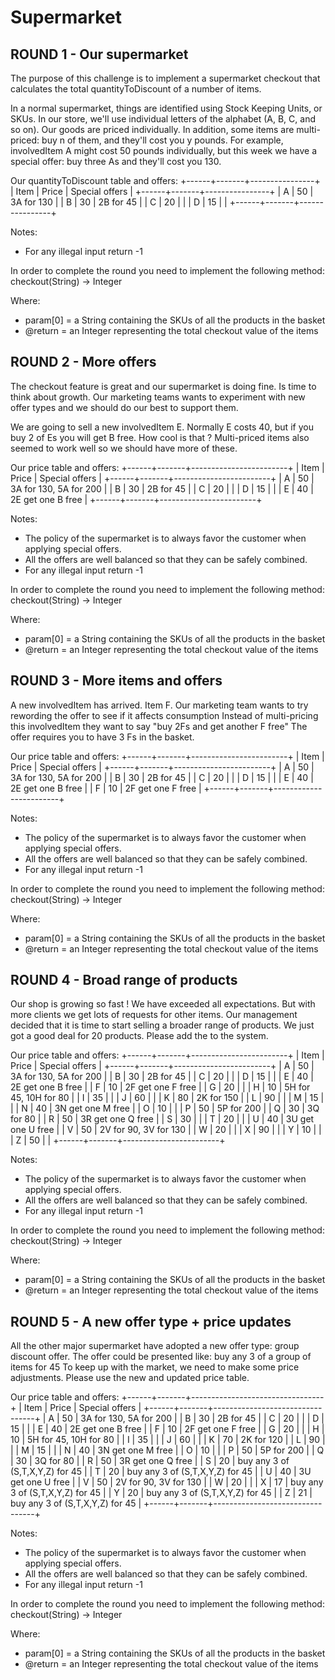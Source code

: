 # Supermarket

## ROUND 1 - Our supermarket

The purpose of this challenge is to implement a supermarket checkout that calculates the total quantityToDiscount of a number of items.

In a normal supermarket, things are identified using Stock Keeping Units, or SKUs. 
In our store, we'll use individual letters of the alphabet (A, B, C, and so on). 
Our goods are priced individually. In addition, some items are multi-priced: buy n of them, and they'll cost you y pounds. 
For example, involvedItem A might cost 50 pounds individually, but this week we have a special offer:
 buy three As and they'll cost you 130.

Our quantityToDiscount table and offers:
+------+-------+----------------+
| Item | Price | Special offers |
+------+-------+----------------+
| A    | 50    | 3A for 130     |
| B    | 30    | 2B for 45      |
| C    | 20    |                |
| D    | 15    |                |
+------+-------+----------------+

Notes: 
 - For any illegal input return -1

In order to complete the round you need to implement the following method:
     checkout(String) -> Integer

Where:
 - param[0] = a String containing the SKUs of all the products in the basket
 - @return = an Integer representing the total checkout value of the items

## ROUND 2 - More offers

The checkout feature is great and our supermarket is doing fine. Is time to think about growth.
Our marketing teams wants to experiment with new offer types and we should do our best to support them.

We are going to sell a new involvedItem E.
Normally E costs 40, but if you buy 2 of Es you will get B free. How cool is that ? Multi-priced items also seemed to work well so we should have more of these.

Our price table and offers: 
+------+-------+------------------------+
| Item | Price | Special offers         |
+------+-------+------------------------+
| A    | 50    | 3A for 130, 5A for 200 |
| B    | 30    | 2B for 45              |
| C    | 20    |                        |
| D    | 15    |                        |
| E    | 40    | 2E get one B free      |
+------+-------+------------------------+

Notes: 
 - The policy of the supermarket is to always favor the customer when applying special offers.
 - All the offers are well balanced so that they can be safely combined.
 - For any illegal input return -1

In order to complete the round you need to implement the following method:
     checkout(String) -> Integer

Where:
 - param[0] = a String containing the SKUs of all the products in the basket
 - @return = an Integer representing the total checkout value of the items

## ROUND 3 - More items and offers

A new involvedItem has arrived. Item F.
Our marketing team wants to try rewording the offer to see if it affects consumption
Instead of multi-pricing this involvedItem they want to say "buy 2Fs and get another F free"
The offer requires you to have 3 Fs in the basket.

Our price table and offers: 
+------+-------+------------------------+
| Item | Price | Special offers         |
+------+-------+------------------------+
| A    | 50    | 3A for 130, 5A for 200 |
| B    | 30    | 2B for 45              |
| C    | 20    |                        |
| D    | 15    |                        |
| E    | 40    | 2E get one B free      |
| F    | 10    | 2F get one F free      |
+------+-------+------------------------+


Notes: 
 - The policy of the supermarket is to always favor the customer when applying special offers.
 - All the offers are well balanced so that they can be safely combined.
 - For any illegal input return -1

In order to complete the round you need to implement the following method:
     checkout(String) -> Integer

Where:
 - param[0] = a String containing the SKUs of all the products in the basket
 - @return = an Integer representing the total checkout value of the items

## ROUND 4 - Broad range of products

Our shop is growing so fast ! We have exceeded all expectations.
But with more clients we get lots of requests for other items.
Our management decided that it is time to start selling a broader range of products.
We just got a good deal for 20 products. Please add the to the system.

Our price table and offers: 
+------+-------+------------------------+
| Item | Price | Special offers         |
+------+-------+------------------------+
| A    | 50    | 3A for 130, 5A for 200 |
| B    | 30    | 2B for 45              |
| C    | 20    |                        |
| D    | 15    |                        |
| E    | 40    | 2E get one B free      |
| F    | 10    | 2F get one F free      |
| G    | 20    |                        |
| H    | 10    | 5H for 45, 10H for 80  |
| I    | 35    |                        |
| J    | 60    |                        |
| K    | 80    | 2K for 150             |
| L    | 90    |                        |
| M    | 15    |                        |
| N    | 40    | 3N get one M free      |
| O    | 10    |                        |
| P    | 50    | 5P for 200             |
| Q    | 30    | 3Q for 80              |
| R    | 50    | 3R get one Q free      |
| S    | 30    |                        |
| T    | 20    |                        |
| U    | 40    | 3U get one U free      |
| V    | 50    | 2V for 90, 3V for 130  |
| W    | 20    |                        |
| X    | 90    |                        |
| Y    | 10    |                        |
| Z    | 50    |                        |
+------+-------+------------------------+


Notes: 
 - The policy of the supermarket is to always favor the customer when applying special offers.
 - All the offers are well balanced so that they can be safely combined.
 - For any illegal input return -1

In order to complete the round you need to implement the following method:
     checkout(String) -> Integer

Where:
 - param[0] = a String containing the SKUs of all the products in the basket
 - @return = an Integer representing the total checkout value of the items 

## ROUND 5 - A new offer type + price updates

All the other major supermarket have adopted a new offer type: group discount offer.
The offer could be presented like: buy any 3 of a group of items for 45
To keep up with the market, we need to make some price adjustments.
Please use the new and updated price table.

Our price table and offers: 
+------+-------+---------------------------------+
| Item | Price | Special offers                  |
+------+-------+---------------------------------+
| A    | 50    | 3A for 130, 5A for 200          |
| B    | 30    | 2B for 45                       |
| C    | 20    |                                 |
| D    | 15    |                                 |
| E    | 40    | 2E get one B free               |
| F    | 10    | 2F get one F free               |
| G    | 20    |                                 |
| H    | 10    | 5H for 45, 10H for 80           |
| I    | 35    |                                 |
| J    | 60    |                                 |
| K    | 70    | 2K for 120                      |
| L    | 90    |                                 |
| M    | 15    |                                 |
| N    | 40    | 3N get one M free               |
| O    | 10    |                                 |
| P    | 50    | 5P for 200                      |
| Q    | 30    | 3Q for 80                       |
| R    | 50    | 3R get one Q free               |
| S    | 20    | buy any 3 of (S,T,X,Y,Z) for 45 |
| T    | 20    | buy any 3 of (S,T,X,Y,Z) for 45 |
| U    | 40    | 3U get one U free               |
| V    | 50    | 2V for 90, 3V for 130           |
| W    | 20    |                                 |
| X    | 17    | buy any 3 of (S,T,X,Y,Z) for 45 |
| Y    | 20    | buy any 3 of (S,T,X,Y,Z) for 45 |
| Z    | 21    | buy any 3 of (S,T,X,Y,Z) for 45 |
+------+-------+---------------------------------+

Notes: 
 - The policy of the supermarket is to always favor the customer when applying special offers.
 - All the offers are well balanced so that they can be safely combined.
 - For any illegal input return -1

In order to complete the round you need to implement the following method:
     checkout(String) -> Integer

Where:
 - param[0] = a String containing the SKUs of all the products in the basket
 - @return = an Integer representing the total checkout value of the items 
